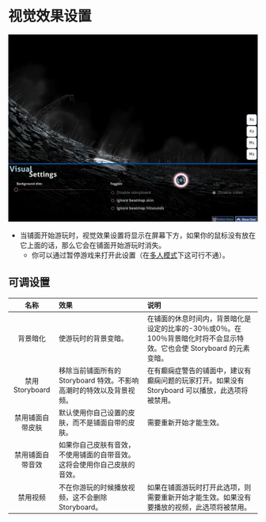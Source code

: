 # 视觉效果设置

![设置视觉效果的例子](img/VisualSettings.jpg "设置视觉效果的例子")

-   当铺面开始游玩时，视觉效果设置将显示在屏幕下方，如果你的鼠标没有放在它上面的话，那么它会在铺面开始游玩时消失。
    -   你可以通过暂停游戏来打开此设置（在[多人模式](/wiki/Multi)下这可行不通）。

## 可调设置

| 名称 | 效果 | 说明 |
|:---:|:---|:---|
| 背景暗化 | 使游玩时的背景变暗。 | 在铺面的休息时间内，背景暗化是设定的比率的-30％或0％。在100％背景暗化时将不会显示特效。它也会使 Storyboard 的元素变暗。 |
| 禁用 Storyboard | 移除当前铺面所有的 Storyboard 特效。不影响高潮时的特效以及背景视频。 | 在有癫痫症警告的铺面中，建议有癫痫问题的玩家打开。如果没有 Storyboard 可以播放，此选项将被禁用。 |
| 禁用铺面自带皮肤 | 默认使用你自己设置的皮肤，而不是铺面自带的皮肤。 | 需要重新开始才能生效。 |
| 禁用铺面自带音效 | 如果你自己皮肤有音效，不使用铺面的自带音效。这将会使用你自己皮肤的音效。 |
| 禁用视频 | 不在你游玩的时候播放视频，这不会删除 Storyboard。 | 如果在铺面游玩时打开此选项，则需要重新开始才能生效。如果没有要播放的视频，此选项将被禁用。 |